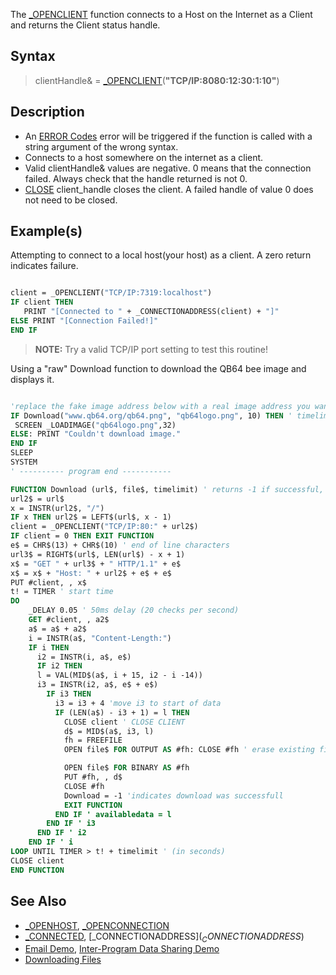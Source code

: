 The [_OPENCLIENT](_OPENCLIENT) function connects to a Host on the Internet as a Client and returns the Client status handle.

## Syntax

> clientHandle& = [_OPENCLIENT](_OPENCLIENT)(**"TCP/IP:8080:12:30:1:10"**)

## Description

* An [ERROR Codes](ERROR-Codes) error will be triggered if the function is called with a string argument of the wrong syntax.
* Connects to a host somewhere on the internet as a client.
* Valid clientHandle& values are negative. 0 means that the connection failed. Always check that the handle returned is not 0.
* [CLOSE](CLOSE) client_handle closes the client. A failed handle of value 0 does not need to be closed.

## Example(s)

Attempting to connect to a local host(your host) as a client. A zero return indicates failure.

```vb

client = _OPENCLIENT("TCP/IP:7319:localhost")
IF client THEN 
   PRINT "[Connected to " + _CONNECTIONADDRESS(client) + "]" 
ELSE PRINT "[Connection Failed!]"
END IF 

```

> **NOTE:** Try a valid TCP/IP port setting to test this routine!

Using a "raw" Download function to download the QB64 bee image and displays it.

```vb

'replace the fake image address below with a real image address you want to download
IF Download("www.qb64.org/qb64.png", "qb64logo.png", 10) THEN ' timelimit = 10 seconds
 SCREEN _LOADIMAGE("qb64logo.png",32)
ELSE: PRINT "Couldn't download image."
END IF
SLEEP
SYSTEM
' ---------- program end -----------

FUNCTION Download (url$, file$, timelimit) ' returns -1 if successful, 0 if not
url2$ = url$
x = INSTR(url2$, "/")
IF x THEN url2$ = LEFT$(url$, x - 1)
client = _OPENCLIENT("TCP/IP:80:" + url2$)
IF client = 0 THEN EXIT FUNCTION
e$ = CHR$(13) + CHR$(10) ' end of line characters
url3$ = RIGHT$(url$, LEN(url$) - x + 1)
x$ = "GET " + url3$ + " HTTP/1.1" + e$
x$ = x$ + "Host: " + url2$ + e$ + e$
PUT #client, , x$
t! = TIMER ' start time
DO
    _DELAY 0.05 ' 50ms delay (20 checks per second)
    GET #client, , a2$
    a$ = a$ + a2$
    i = INSTR(a$, "Content-Length:")
    IF i THEN
      i2 = INSTR(i, a$, e$)
      IF i2 THEN
      l = VAL(MID$(a$, i + 15, i2 - i -14))
      i3 = INSTR(i2, a$, e$ + e$)
        IF i3 THEN
          i3 = i3 + 4 'move i3 to start of data
          IF (LEN(a$) - i3 + 1) = l THEN
            CLOSE client ' CLOSE CLIENT
            d$ = MID$(a$, i3, l)
            fh = FREEFILE
            OPEN file$ FOR OUTPUT AS #fh: CLOSE #fh ' erase existing file?

            OPEN file$ FOR BINARY AS #fh
            PUT #fh, , d$
            CLOSE #fh
            Download = -1 'indicates download was successfull
            EXIT FUNCTION
          END IF ' availabledata = l
        END IF ' i3
      END IF ' i2
    END IF ' i
LOOP UNTIL TIMER > t! + timelimit ' (in seconds)
CLOSE client
END FUNCTION 

```

## See Also

* [_OPENHOST](_OPENHOST), [_OPENCONNECTION](_OPENCONNECTION)
* [_CONNECTED](_CONNECTED), [_CONNECTIONADDRESS$](_CONNECTIONADDRESS$)
* [Email Demo](Email-Demo), [Inter-Program Data Sharing Demo](Inter-Program-Data-Sharing-Demo)
* [Downloading Files](Downloading-Files)
